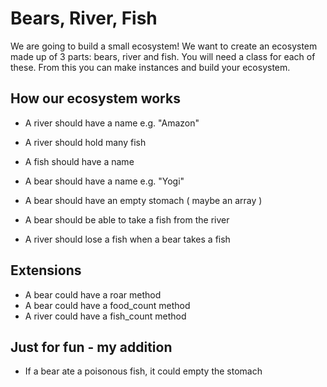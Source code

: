 # Bears, River, Fish

We are going to build a small ecosystem! We want to create an ecosystem made up of 3 parts: bears, river and fish. You will need a class for each of these. From this you can make instances and build your ecosystem.

## How our ecosystem works

- A river should have a name e.g. "Amazon"
- A river should hold many fish
- A fish should have a name

- A bear should have a name e.g. "Yogi"
- A bear should have an empty stomach ( maybe an array )

- A bear should be able to take a fish from the river
- A river should lose a fish when a bear takes a fish

## Extensions

- A bear could have a roar method
- A bear could have a food_count method
- A river could have a fish_count method

## Just for fun - my addition
- If a bear ate a poisonous fish, it could empty the stomach
